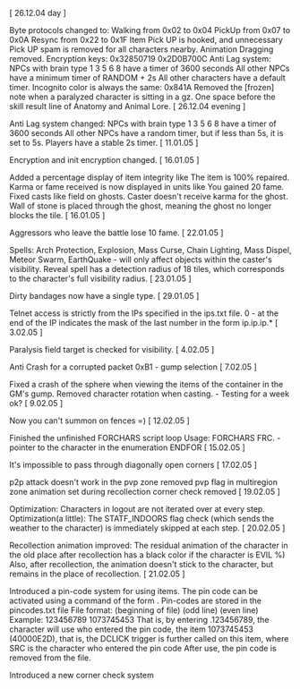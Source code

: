 [ 26.12.04 day ]

Byte protocols changed to: Walking from 0x02 to 0x04 PickUp from 0x07 to 0x0A Resync from 0x22 to 0x1F
Item Pick UP is hooked, and unnecessary Pick UP spam is removed for all characters nearby.
Animation Dragging removed.
Encryption keys: 0x32850719 0x2D0B700C
Anti Lag system: NPCs with brain type 1 3 5 6 8 have a timer of 3600 seconds All other NPCs have a minimum timer of RANDOM + 2s All other characters have a default timer.
Incognito color is always the same: 0x841A
Removed the [frozen] note when a paralyzed character is sitting in a gz.
One space before the skill result line of Anatomy and Animal Lore.
[ 26.12.04 evening ]

Anti Lag system changed: NPCs with brain type 1 3 5 6 8 have a timer of 3600 seconds All other NPCs have a random timer, but if less than 5s, it is set to 5s. Players have a stable 2s timer.
[ 11.01.05 ]

Encryption and init encryption changed.
[ 16.01.05 ]

Added a percentage display of item integrity like The item is 100% repaired.
Karma or fame received is now displayed in units like You gained 20 fame.
Fixed casts like field on ghosts. Caster doesn't receive karma for the ghost. Wall of stone is placed through the ghost, meaning the ghost no longer blocks the tile.
[ 16.01.05 ]

Aggressors who leave the battle lose 10 fame.
[ 22.01.05 ]

Spells: Arch Protection, Explosion, Mass Curse, Chain Lighting, Mass Dispel, Meteor Swarm, EarthQuake - will only affect objects within the caster's visibility.
Reveal spell has a detection radius of 18 tiles, which corresponds to the character's full visibility radius.
[ 23.01.05 ]

Dirty bandages now have a single type.
[ 29.01.05 ]

Telnet access is strictly from the IPs specified in the ips.txt file. 0 - at the end of the IP indicates the mask of the last number in the form ip.ip.ip.*
[ 3.02.05 ]

Paralysis field target is checked for visibility.
[ 4.02.05 ]

Anti Crash for a corrupted packet 0xB1 - gump selection
[ 7.02.05 ]

Fixed a crash of the sphere when viewing the items of the container in the GM's gump.
Removed character rotation when casting. - Testing for a week ok?
[ 9.02.05 ]

Now you can't summon on fences =)
[ 12.02.05 ]

Finished the unfinished FORCHARS script loop Usage: FORCHARS <radius from object> FRC. - pointer to the character in the enumeration ENDFOR
[ 15.02.05 ]

It's impossible to pass through diagonally open corners
[ 17.02.05 ]

p2p attack doesn't work in the pvp zone
removed pvp flag in multiregion zone
animation set during recollection
corner check removed
[ 19.02.05 ]

Optimization: Characters in logout are not iterated over at every step.
Optimization(a little): The STATF_INDOORS flag check (which sends the weather to the character) is immediately skipped at each step.
[ 20.02.05 ]

Recollection animation improved: The residual animation of the character in the old place after recollection has a black color if the character is EVIL %) Also, after recollection, the animation doesn't stick to the character, but remains in the place of recollection.
[ 21.02.05 ]

Introduced a pin-code system for using items.
The pin code can be activated using a command of the form .<pin-code>
Pin-codes are stored in the pincodes.txt file
File format:
(beginning of file)
(odd line) <pin-code>
(even line) <decimal serial number of item>
Example:
123456789
1073745453
That is, by entering .123456789, the character will use
who entered the pin code, the item 1073745453 (40000E2D),
that is, the DCLICK trigger is further called on this item,
where SRC is the character who entered the pin code
After use, the pin code is removed from the file.

Introduced a new corner check system
